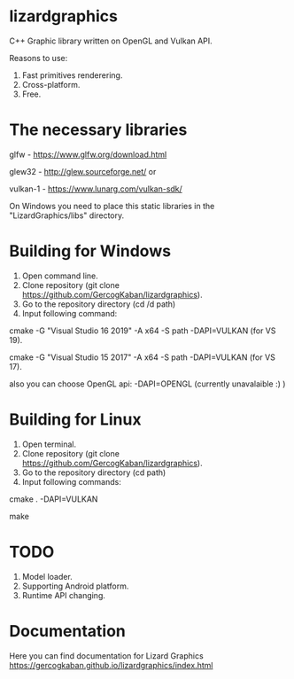 ﻿# lizardgraphics
C++ Graphic library written on OpenGL and Vulkan API.

Reasons to use:

1. Fast primitives renderering.
2. Сross-platform.
3. Free.

# The necessary libraries

glfw - https://www.glfw.org/download.html

glew32 - http://glew.sourceforge.net/ or

vulkan-1 - https://www.lunarg.com/vulkan-sdk/

On Windows you need to place this static libraries in the "LizardGraphics/libs" directory.

# Building for Windows
1. Open command line. 
2. Clone repository (git clone https://github.com/GercogKaban/lizardgraphics).
3. Go to the repository directory (cd /d path)
4. Input following command:

cmake -G "Visual Studio 16 2019" -A x64 -S path -DAPI=VULKAN         (for VS 19).

cmake -G "Visual Studio 15 2017" -A x64 -S path -DAPI=VULKAN         (for VS 17).

also you can choose OpenGL api: -DAPI=OPENGL (currently unavalaible :) )

# Building for Linux
1. Open terminal.
2. Clone repository (git clone https://github.com/GercogKaban/lizardgraphics).
3. Go to the repository directory (cd path)
4. Input following commands:

cmake . -DAPI=VULKAN

make

# TODO

1. Model loader.
2. Supporting Android platform.
3. Runtime API changing.

# Documentation
Here you can find documentation for Lizard Graphics https://gercogkaban.github.io/lizardgraphics/index.html
